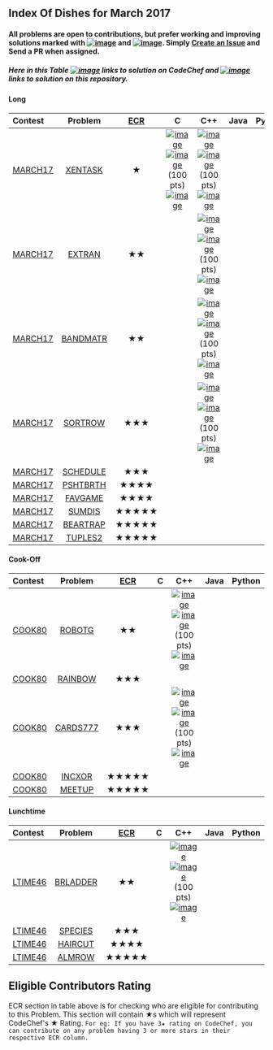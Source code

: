 ## Index Of Dishes for March 2017

#### All problems are open to contributions, but prefer working and improving solutions marked with [![image](../img/WA.png)](#) and [![image](../img/TLE.png)](#). Simply [Create an Issue](https://github.com/iiitv/ChefLib/issues/new) and Send a PR when assigned.

##### Here in this Table [![image](../img/CC.png)](#) links to solution on CodeChef and [![image](../img/GH.png)](#) links to solution on this repository.

<a name="long"></a>
#### Long

| Contest | Problem | [ECR](#ecr) | C | C++ | Java | Python |
|:--------------|:----------------:|:----------------:|:----------------:|:----------------:|:-----------------:|:-----------------:|
| [MARCH17](https://www.codechef.com/MARCH17) | [XENTASK](https://www.codechef.com/MARCH17/problems/XENTASK) | ★ | [![image](../img/GH.png)](MAR/MARCH17/XENTASK/XENTASK.c)  [![image](../img/CC.png)](https://www.codechef.com/viewsolution/13033268) (100 pts) [![image](../img/AC.png)](#) | [![image](../img/GH.png)](MAR/MARCH17/XENTASK/XENTASK.cpp)  [![image](../img/CC.png)](https://www.codechef.com/viewsolution/12973914) (100 pts) [![image](../img/AC.png)](#) | | |
| [MARCH17](https://www.codechef.com/MARCH17) | [EXTRAN](https://www.codechef.com/MARCH17/problems/EXTRAN) | ★★ | | [![image](../img/GH.png)](MAR/MARCH17/EXTRAN/EXTRAN.cpp)  [![image](../img/CC.png)](https://www.codechef.com/viewsolution/13034093) (100 pts) [![image](../img/AC.png)](#) | | |
| [MARCH17](https://www.codechef.com/MARCH17) | [BANDMATR](https://www.codechef.com/MARCH17/problems/BANDMATR) | ★★ | | [![image](../img/GH.png)](MAR/MARCH17/BANDMATR/BANDMATR.cpp)  [![image](../img/CC.png)](https://www.codechef.com/viewsolution/13030736) (100 pts) [![image](../img/AC.png)](#) | | |
| [MARCH17](https://www.codechef.com/MARCH17) | [SORTROW](https://www.codechef.com/MARCH17/problems/SORTROW) | ★★★ | | [![image](../img/GH.png)](MAR/MARCH17/SORTROW/SORTROW.cpp)  [![image](../img/CC.png)](https://www.codechef.com/viewsolution/12974751) (100 pts) [![image](../img/AC.png)](#) | | |
| [MARCH17](https://www.codechef.com/MARCH17) | [SCHEDULE](https://www.codechef.com/MARCH17/problems/SCHEDULE) | ★★★ | | | | |
| [MARCH17](https://www.codechef.com/MARCH17) | [PSHTBRTH](https://www.codechef.com/MARCH17/problems/PSHTBRTH) | ★★★★ | | | | |
| [MARCH17](https://www.codechef.com/MARCH17) | [FAVGAME](https://www.codechef.com/MARCH17/problems/FAVGAME) | ★★★★ | | | | |
| [MARCH17](https://www.codechef.com/MARCH17) | [SUMDIS](https://www.codechef.com/MARCH17/problems/SUMDIS) | ★★★★★ | | | | |
| [MARCH17](https://www.codechef.com/MARCH17) | [BEARTRAP](https://www.codechef.com/MARCH17/problems/BEARTRAP) | ★★★★★ | | | | |
| [MARCH17](https://www.codechef.com/MARCH17) | [TUPLES2](https://www.codechef.com/MARCH17/problems/TUPLES2) | ★★★★★ | | | | |

<a name="cook"></a>
#### Cook-Off

| Contest | Problem | [ECR](#ecr) | C | C++ | Java | Python |
|:--------------|:----------------:|:----------------:|:----------------:|:----------------:|:-----------------:|:-----------------:|
| [COOK80](https://www.codechef.com/COOK80) | [ROBOTG](https://www.codechef.com/COOK80/problems/ROBOTG) | ★★ | | [![image](../img/GH.png)](MAR/COOK80/ROBOTG/ROBOTG.cpp)  [![image](../img/CC.png)](https://www.codechef.com/viewsolution/13127553) (100 pts) [![image](../img/AC.png)](#) | | |
| [COOK80](https://www.codechef.com/COOK80) | [RAINBOW](https://www.codechef.com/COOK80/problems/RAINBOW) | ★★★ | | | | |
| [COOK80](https://www.codechef.com/COOK80) | [CARDS777](https://www.codechef.com/COOK80/problems/CARDS777) | ★★★ | | [![image](../img/GH.png)](MAR/COOK80/CARDS777/CARDS777.cpp)  [![image](../img/CC.png)](https://www.codechef.com/viewsolution/13129955) (100 pts) [![image](../img/AC.png)](#) | | |
| [COOK80](https://www.codechef.com/COOK80) | [INCXOR](https://www.codechef.com/COOK80/problems/INCXOR) | ★★★★★ | | | | |
| [COOK80](https://www.codechef.com/COOK80) | [MEETUP](https://www.codechef.com/COOK80/problems/MEETUP) | ★★★★★ | | | | |

<a name="ltime"></a>
#### Lunchtime

| Contest | Problem | [ECR](#ecr) | C | C++ | Java | Python |
|:--------------|:----------------:|:----------------:|:----------------:|:----------------:|:-----------------:|:-----------------:|
| [LTIME46](https://www.codechef.com/LTIME46) | [BRLADDER](https://www.codechef.com/LTIME46/problems/BRLADDER) | ★★ | | [![image](../img/GH.png)](MAR/LTIME46/BRLADDER/BRLADDER.cpp)  [![image](../img/CC.png)](https://www.codechef.com/viewsolution/13159851) (100 pts) [![image](../img/AC.png)](#) | | |
| [LTIME46](https://www.codechef.com/LTIME46) | [SPECIES](https://www.codechef.com/LTIME46/problems/SPECIES) | ★★★ | | | | |
| [LTIME46](https://www.codechef.com/LTIME46) | [HAIRCUT](https://www.codechef.com/LTIME46/problems/HAIRCUT) | ★★★★ | | | | |
| [LTIME46](https://www.codechef.com/LTIME46) | [ALMROW](https://www.codechef.com/LTIME46/problems/ALMROW) | ★★★★★ | | | | |


<a name="ecr"></a>
## Eligible Contributors Rating

ECR section in table above is for checking who are eligible for contributing to this Problem.
This section will contain ★s which will represent CodeChef's ★ Rating.
`For eg: If you have 3★ rating on CodeChef, you can contribute on any problem having 3 or more stars in their respective ECR column.`
